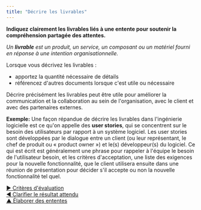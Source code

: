 ```yaml
---
title: "Décrire les livrables"
---
```



**Indiquez clairement les livrables liés à une entente pour soutenir la compréhension partagée des attentes.**

_Un **livrable** est un produit, un service, un composant ou un matériel fourni en réponse à une intention organisationnelle._

Lorsque vous décrivez les livrables :

- apportez la quantité nécessaire de détails
- référencez d'autres documents lorsque c'est utile ou nécessaire

Décrire précisément les livrables peut être utile pour améliorer la communication et la collaboration au sein de l'organisation, avec le client et avec des partenaires externes.

**Exemple:** Une façon répandue de décrire les livrables dans l'ingénierie logicielle est ce qu'on appelle des **user stories**, qui se concentrent sur le besoin des utilisateurs par rapport à un système logiciel. Les user stories sont développées par le dialogue entre un client (ou leur représentant, le chef de produit ou « product owner ») et le(s) développeur(s) du logiciel. Ce qui est écrit est généralement une phrase pour rappeler à l'équipe le besoin de l'utilisateur besoin, et les critères d'acceptation, une liste des exigences pour la nouvelle fonctionnalité, que le client utilisera ensuite dans une réunion de présentation pour décider s'il accepte ou non la nouvelle fonctionnalité tel quel.

[&#9654; Critères d'évaluation](evaluation-criteria.html)<br/>[&#9664; Clarifier le résultat attendu](clarify-intended-outcome.html)<br/>[&#9650; Élaborer des ententes](defining-agreements.html)

